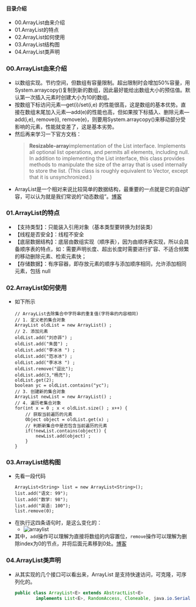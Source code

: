 #### 目录介绍
- 00.ArrayList由来介绍
- 01.ArrayList的特点
- 02.ArrayList如何使用
- 03.ArrayList结构图
- 04.ArrayList类声明


### 00.ArrayList由来介绍
- 以数组实现。节约空间，但数组有容量限制。超出限制时会增加50%容量，用System.arraycopy\(\)复制到新的数组，因此最好能给出数组大小的预估值。默认第一次插入元素时创建大小为10的数组。
- 按数组下标访问元素—get\(i\)/set\(i,e\) 的性能很高，这是数组的基本优势。直接在数组末尾加入元素—add\(e\)的性能也高，但如果按下标插入、删除元素—add\(i,e\), remove\(i\), remove\(e\)，则要用System.arraycopy\(\)来移动部分受影响的元素，性能就变差了，这是基本劣势。
- 然后再来学习一下官方文档：
    > **Resizable-array**implementation of the List interface. Implements all optional list operations, and permits all elements, including null. In addition to implementing the List interface, this class provides methods to manipulate the size of the array that is used internally to store the list. \(This class is roughly equivalent to Vector, except that it is unsynchronized.\)
- ArrayList是一个相对来说比较简单的数据结构，最重要的一点就是它的自动扩容，可以认为就是我们常说的“动态数组”。[博客](https://github.com/yangchong211/YCBlogs)



### 01.ArrayList的特点
- 【支持类型】：只能装入引用对象（基本类型要转换为封装类）
- 【线程是否安全】：线程不安全
- 【底层数据结构】：底层由数组实现（顺序表），因为由顺序表实现，所以会具备顺序表的特点，如：需要声明长度、超出长度时需要进行扩容、不适合频繁的移动删除元素、检索元素快；
- 【存储数据】：有序容器，即存放元素的顺序与添加顺序相同，允许添加相同元素，包括 null



### 02.ArrayList如何使用
- 如下所示
    ```
    // ArrayList去除集合中字符串的重复值(字符串的内容相同)
    // 1. 定义老的集合对象
    ArrayList oldList = new ArrayList() ;
    // 2. 添加元素
    oldList.add("刘亦菲") ;
    oldList.add("朱茵") ;
    oldList.add("李冰冰 ") ;
    oldList.add("范冰冰") ;
    oldList.add("李冰冰 ") ;
    oldList.remove("逗比");
    oldList.add(3,"杨充");
    oldList.get(2);
    boolean yc = oldList.contains("yc");
    // 3. 创建新的集合对象
    ArrayList newList = new ArrayList() ;
    // 4. 遍历老集合对象
    for(int x = 0 ; x < oldList.size() ; x++) {
        // 获取当前遍历的元素
        Object object = oldList.get(x) ;
        // 判断新集合中是否包含当前遍历的元素
        if(!newList.contains(object)) {
            newList.add(object) ;
        }
    }
    ```


### 03.ArrayList结构图
- 先看一段代码
    ```
    ArrayList<String> list = new ArrayList<String>();
    list.add("语文: 99");
    list.add("数学: 98");
    list.add("英语: 100");
    list.remove(0);
    ```
- 在执行这四条语句时，是这么变化的：  
    - ![](https://cloud.githubusercontent.com/assets/1736354/6993037/5d4ba306-db19-11e4-85fb-61b0154d0d96.png "arraylist")  
- 其中，`add`操作可以理解为直接将数组的内容置位，`remove`操作可以理解为删除index为0的节点，并将后面元素移到0处。[博客](https://github.com/yangchong211/YCBlogs)


### 04.ArrayList类声明
- 从其实现的几个接口可以看出来，ArrayList 是支持快速访问，可克隆，可序列化的。
    ```java
    public class ArrayList<E> extends AbstractList<E>
            implements List<E>, RandomAccess, Cloneable, java.io.Serializable
    ```


